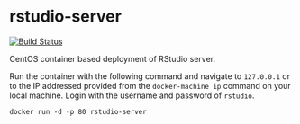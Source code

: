 # rstudio-server

[![Build Status](https://travis-ci.org/nampho2/rstudio-server.svg?branch=master)](https://travis-ci.org/nampho2/rstudio-server)

CentOS container based deployment of RStudio server.

Run the container with the following command and navigate to `127.0.0.1` or to the IP addressed provided from the `docker-machine ip` command on your local machine. Login with the username and password of `rstudio`.
```
docker run -d -p 80 rstudio-server
```
